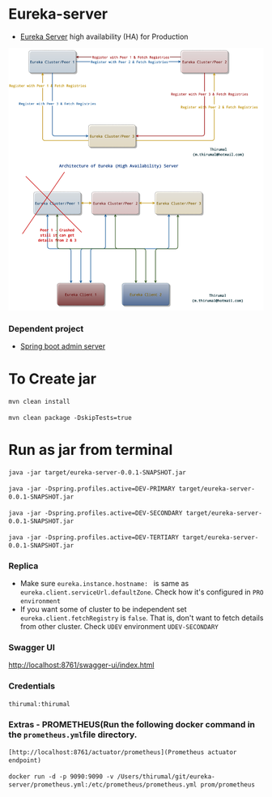 # Eureka-server 

* [Eureka Server](http://localhost:8761) high availability (HA) for Production

![Eureka Server](HA-eureka.png)

### Dependent project

* [Spring boot admin server](https://github.com/M-Thirumal/spring-boot-admin-server)

# To Create jar

	mvn clean install
	
	mvn clean package -DskipTests=true

# Run as jar from terminal

	java -jar target/eureka-server-0.0.1-SNAPSHOT.jar
	
	java -jar -Dspring.profiles.active=DEV-PRIMARY target/eureka-server-0.0.1-SNAPSHOT.jar
	
	java -jar -Dspring.profiles.active=DEV-SECONDARY target/eureka-server-0.0.1-SNAPSHOT.jar
	
	java -jar -Dspring.profiles.active=DEV-TERTIARY target/eureka-server-0.0.1-SNAPSHOT.jar

### Replica 

* Make sure `eureka.instance.hostname: ` is same as `eureka.client.serviceUrl.defaultZone`. Check how it's configured in `PRO environment`
* If you want some of cluster to be independent set `eureka.client.fetchRegistry` is `false`. That is, don't want to fetch details from other cluster. Check `UDEV` environment `UDEV-SECONDARY`
	
### Swagger UI

[http://localhost:8761/swagger-ui/index.html](http://localhost:8761/swagger-ui/index.html)

### Credentials

	thirumal:thirumal

### Extras - PROMETHEUS(Run the following docker command in the `prometheus.yml`file directory.


    [http://localhost:8761/actuator/prometheus](Prometheus actuator endpoint)    

    docker run -d -p 9090:9090 -v /Users/thirumal/git/eureka-server/prometheus.yml:/etc/prometheus/prometheus.yml prom/prometheus
	
